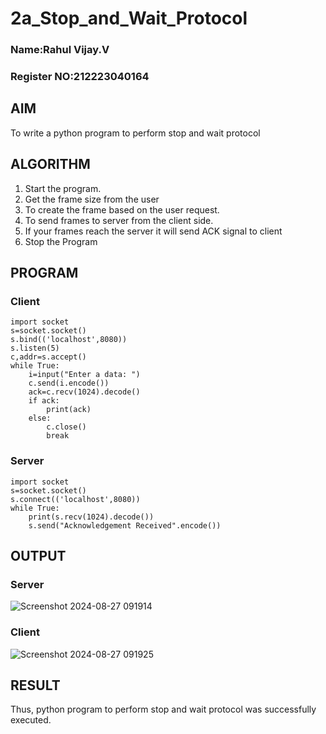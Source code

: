 # 2a_Stop_and_Wait_Protocol
### Name:Rahul Vijay.V
### Register NO:212223040164
## AIM 
To write a python program to perform stop and wait protocol
## ALGORITHM
1. Start the program.
2. Get the frame size from the user
3. To create the frame based on the user request.
4. To send frames to server from the client side.
5. If your frames reach the server it will send ACK signal to client
6. Stop the Program
## PROGRAM
### Client
```
import socket
s=socket.socket()
s.bind(('localhost',8080))
s.listen(5)
c,addr=s.accept()
while True:
    i=input("Enter a data: ")
    c.send(i.encode())
    ack=c.recv(1024).decode()
    if ack:
        print(ack)
    else:
        c.close()
        break
```
### Server
```
import socket
s=socket.socket()
s.connect(('localhost',8080))
while True:
    print(s.recv(1024).decode())
    s.send("Acknowledgement Received".encode())
```

## OUTPUT
### Server
![Screenshot 2024-08-27 091914](https://github.com/user-attachments/assets/2950c2ef-580a-439e-9cc6-642733667903)
### Client
![Screenshot 2024-08-27 091925](https://github.com/user-attachments/assets/cd2d70dd-f81c-4abf-874d-7bec72942e0a)

## RESULT
Thus, python program to perform stop and wait protocol was successfully executed.
